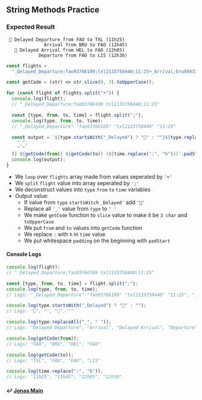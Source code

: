## String Methods Practice

### Expected Result

```
 🔴 Delayed Departure from FAO to TXL (11h25)
              Arrival from BRU to FAO (11h45)
   🔴 Delayed Arrival from HEL to FAO (12h05)
            Departure from FAO to LIS (12h30)
```

```js
const flights =
  "_Delayed_Departure;fao93766109;txl2133758440;11:25+_Arrival;bru0943384722;fao93766109;11:45+_Delayed_Arrival;hel7439299980;fao93766109;12:05+_Departure;fao93766109;lis2323639855;12:30";

const getCode = (str) => str.slice(0, 3).toUpperCase();

for (const flight of flights.split("+")) {
  console.log(flight);
  // "_Delayed_Departure;fao93766109 txl2133758440;11:25"

  const [type, from, to, time] = flight.split(";");
  console.log(type, from, to, time);
  // "_Delayed_Departure" "fao93766109" "txl2133758440" "11:25"

  const output = `${type.startsWith("_Delayed") ? "🔴" : ""}${type.replaceAll(
    "_",
    " "
  )} ${getCode(from)} ${getCode(to)} (${time.replace(":", "h")})`.padStart(36);
  console.log(output);
}
```

- We `loop` over `flights` array made from values seperated by `'+'`
- We `split` `flight` value into array seperated by `';'`
- We deconstruct values into `type` `from` `to` `time` variables
- Output value:
  - If value from `type` `startsWitch` `_Delayed'` add `'🔴'`
  - Replace all `'_'` value from `type` to `' '`
  - We make `getCode` function to `slice` value to make it be `3 char` and `toUpperCase`
  - We put `from` and `to` values into `getCode` function
  - We replace `:` with `h` in `time` value
  - We put whitespace `padding` on the beginning with `padStart`

#### Console Logs

```js
console.log(flight);
// "_Delayed_Departure;fao93766109 txl2133758440;11:25"

const [type, from, to, time] = flight.split(";");
console.log(type, from, to, time);
// Logs: "_Delayed_Departure" "fao93766109" "txl2133758440" "11:25", "_Arrival" "bru0943384722" "fao93766109" "11:45", "_Delayed_Arrival" "hel7439299980" "fao93766109" "12:05", "_Departure" "fao93766109" "lis2323639855" "12:30"

console.log(type.startsWith("_Delayed") ? "🔴" : "");
// Logs: "🔴", "", "🔴", ""

console.log(type.replaceAll("_", " "));
// Logs: "Delayed Departure", "Arrival", "Delayed Arrival", "Departure"

console.log(getCode(from));
// Logs: "FAO", "BRU", "HEL", "FAO"

console.log(getCode(to));
// Logs: "TXL", "FAO", "FAO", "LIS"

console.log(time.replace(":", "h"));
// Logs: "11h25", "11h45", "12h05", "12h30"
```

#### ↩️ [Jonas Main](/work/notes/jonas_schmedtmann/jonas-schmedtmann-notes.md)
